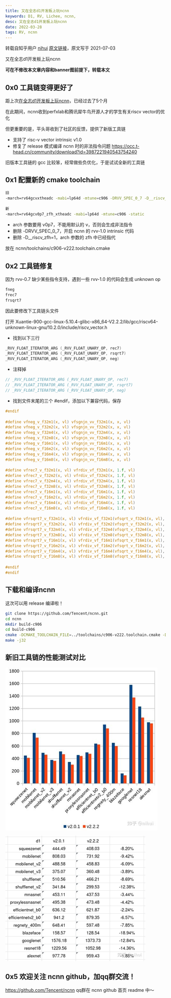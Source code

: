 ```yaml
---
title: 又在全志d1开发板上玩ncnn
keywords: D1, RV, Lichee, ncnn, 
desc: 又在全志d1开发板上玩ncnn
date: 2022-03-28
tags: RV, ncnn
---
```


转载自知乎用户 [nihui](https://www.zhihu.com/people/nihui-2) [原文链接](https://zhuanlan.zhihu.com/p/441176926)，原文写于 2021-07-03

又在全志d1开发板上玩ncnn

**可在不修改本文章内容和banner图前提下，转载本文**

## 0x0 工具链变得更好了
距上次[在全志d1开发板上玩ncnn](./D1_ncnn.md)，已经过去了5个月

在此期间，ncnn收到perfxlab和腾讯犀牛鸟开源人才的学生有关riscv vector的优化

但更重要的是，平头哥收到了社区的反馈，提供了新版工具链

- 支持了 risc-v vector intrinsic v1.0
- 修复了 release 模式编译 ncnn 时的非法指令问题
https://occ.t-head.cn/community/download?id=3987221940543754240

旧版本工具链的 gcc 比较笨，经常做些负优化，于是试试全新的工具链

## 0x1 配置新的 cmake toolchain
```bash
旧
-march=rv64gcvxtheadc -mabi=lp64d -mtune=c906 -DRVV_SPEC_0_7 -D__riscv_zfh=1 -static

新
-march=rv64gcv0p7_zfh_xtheadc -mabi=lp64d -mtune=c906 -static
```
- arch 参数要用 v0p7，不能用默认的 v，否则会生成非法指令
- 删除 -DRVV_SPEC_0_7，开启 ncnn 的 rvv-1.0 intrinsic 代码
- 删除 -D__riscv_zfh=1，arch 参数的 zfh 中已经指代

放在 ncnn/toolchains/c906-v222.toolchain.cmake

## 0x2 工具链修复

因为 rvv-0.7 缺少某些指令支持，遇到一些 rvv-1.0 的代码会生成 unknown op
```bash
fneg
frec7
frsqrt7
```
因此要修改下工具链头文件

打开 Xuantie-900-gcc-linux-5.10.4-glibc-x86_64-V2.2.2/lib/gcc/riscv64-unknown-linux-gnu/10.2.0/include/riscv_vector.h

- 找到以下三行
```h
_RVV_FLOAT_ITERATOR_ARG (_RVV_FLOAT_UNARY_OP, rec7)
_RVV_FLOAT_ITERATOR_ARG (_RVV_FLOAT_UNARY_OP, rsqrt7)
_RVV_FLOAT_ITERATOR_ARG (_RVV_FLOAT_UNARY_OP, neg)
```
- 注释掉

```h
// _RVV_FLOAT_ITERATOR_ARG (_RVV_FLOAT_UNARY_OP, rec7)
// _RVV_FLOAT_ITERATOR_ARG (_RVV_FLOAT_UNARY_OP, rsqrt7)
// _RVV_FLOAT_ITERATOR_ARG (_RVV_FLOAT_UNARY_OP, neg)
```

- 找到文件末尾的三个 #endif，添加以下兼容代码，保存

```h
#endif

#define vfneg_v_f32m1(x, vl) vfsgnjn_vv_f32m1(x, x, vl)
#define vfneg_v_f32m2(x, vl) vfsgnjn_vv_f32m2(x, x, vl)
#define vfneg_v_f32m4(x, vl) vfsgnjn_vv_f32m4(x, x, vl)
#define vfneg_v_f32m8(x, vl) vfsgnjn_vv_f32m8(x, x, vl)
#define vfneg_v_f16m1(x, vl) vfsgnjn_vv_f16m1(x, x, vl)
#define vfneg_v_f16m2(x, vl) vfsgnjn_vv_f16m2(x, x, vl)
#define vfneg_v_f16m4(x, vl) vfsgnjn_vv_f16m4(x, x, vl)
#define vfneg_v_f16m8(x, vl) vfsgnjn_vv_f16m8(x, x, vl)

#define vfrec7_v_f32m1(x, vl) vfrdiv_vf_f32m1(x, 1.f, vl)
#define vfrec7_v_f32m2(x, vl) vfrdiv_vf_f32m2(x, 1.f, vl)
#define vfrec7_v_f32m4(x, vl) vfrdiv_vf_f32m4(x, 1.f, vl)
#define vfrec7_v_f32m8(x, vl) vfrdiv_vf_f32m8(x, 1.f, vl)
#define vfrec7_v_f16m1(x, vl) vfrdiv_vf_f16m1(x, 1.f, vl)
#define vfrec7_v_f16m2(x, vl) vfrdiv_vf_f16m2(x, 1.f, vl)
#define vfrec7_v_f16m4(x, vl) vfrdiv_vf_f16m4(x, 1.f, vl)
#define vfrec7_v_f16m8(x, vl) vfrdiv_vf_f16m8(x, 1.f, vl)

#define vfrsqrt7_v_f32m1(x, vl) vfrdiv_vf_f32m1(vfsqrt_v_f32m1(x, vl), 1.f, vl)
#define vfrsqrt7_v_f32m2(x, vl) vfrdiv_vf_f32m2(vfsqrt_v_f32m2(x, vl), 1.f, vl)
#define vfrsqrt7_v_f32m4(x, vl) vfrdiv_vf_f32m4(vfsqrt_v_f32m4(x, vl), 1.f, vl)
#define vfrsqrt7_v_f32m8(x, vl) vfrdiv_vf_f32m8(vfsqrt_v_f32m8(x, vl), 1.f, vl)
#define vfrsqrt7_v_f16m1(x, vl) vfrdiv_vf_f16m1(vfsqrt_v_f16m1(x, vl), 1.f, vl)
#define vfrsqrt7_v_f16m2(x, vl) vfrdiv_vf_f16m2(vfsqrt_v_f16m2(x, vl), 1.f, vl)
#define vfrsqrt7_v_f16m4(x, vl) vfrdiv_vf_f16m4(vfsqrt_v_f16m4(x, vl), 1.f, vl)
#define vfrsqrt7_v_f16m8(x, vl) vfrdiv_vf_f16m8(vfsqrt_v_f16m8(x, vl), 1.f, vl)

#endif
#endif
```

## 下载和编译ncnn
这次可以用 release 编译啦！
```bash
git clone https://github.com/Tencent/ncnn.git
cd ncnn
mkdir build-c906
cd build-c906
cmake -DCMAKE_TOOLCHAIN_FILE=../toolchains/c906-v222.toolchain.cmake -DCMAKE_BUILD_TYPE=release -DNCNN_OPENMP=OFF -DNCNN_THREADS=OFF -DNCNN_RUNTIME_CPU=OFF -DNCNN_RVV=ON -DNCNN_SIMPLEOCV=ON -DNCNN_BUILD_EXAMPLES=ON ..
make -j32
```

## 新旧工具链的性能测试对比
![](./assets/ncnn_new/ncnn_new_001.jpg)

![](./assets/ncnn_new/ncnn_new_002.jpg)

## 0x5 欢迎关注 ncnn github，加qq群交流！
https://github.com/Tencent/ncnn
qq群在 ncnn github 首页 readme 中～